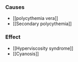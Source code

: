 ### Causes
 - [[polycythemia vera]] 
- [[Secondary polycythemia]]


### Effect
- [[Hyperviscosity syndrome]] 
- [[Cyanosis]] 
